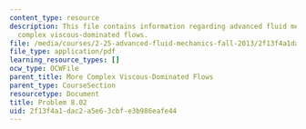 ```yaml
---
content_type: resource
description: This file contains information regarding advanced fluid mechanics, more
  complex viscous-dominated flows.
file: /media/courses/2-25-advanced-fluid-mechanics-fall-2013/2f13f4a1dac2a5e63cbfe3b986eafe44_MIT2_25F13_Problem8.02.pdf
file_type: application/pdf
learning_resource_types: []
ocw_type: OCWFile
parent_title: More Complex Viscous-Dominated Flows
parent_type: CourseSection
resourcetype: Document
title: Problem 8.02
uid: 2f13f4a1-dac2-a5e6-3cbf-e3b986eafe44
---
```

